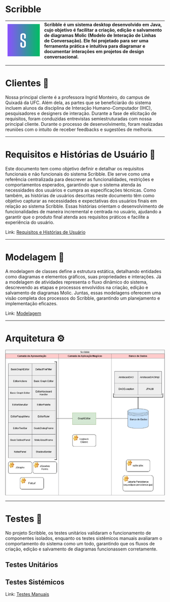 # Scribble

| ![Logo do Scribble](./Documentação/assets/logotipo.png) | Scribble é um sistema desktop desenvolvido em Java, cujo objetivo é facilitar a criação, edição e salvamento de diagramas Molic (Modelo de Interação de Linhas de Conversação). Ele foi projetado para ser uma ferramenta prática e intuitiva para diagramar e documentar interações em projetos de design conversacional. |
|:-------------------------------------------------------:|:---------------------------------------------------------------------------------------------------------------------------------------------------------------------------------------------------------------------------------------------------------------------------------------------------------------------------|

---

# Clientes 👥

Nossa principal cliente é a professora Ingrid Monteiro, do campus de Quixadá da UFC. Além dela, as partes que se
beneficiarão do sistema incluem alunos da disciplina de Interação Humano-Computador (IHC), pesquisadores e designers de
interação.
Durante a fase de elicitação de requisitos, foram conduzidas entrevistas semiestruturadas com nossa principal cliente.
Durante o processo de desenvolvimento, foram realizadas reuniões com o intuito de receber feedbacks e sugestões de
melhoria.

---

# Requisitos e Histórias de Usuário 📄

Este documento tem como objetivo definir e detalhar os requisitos funcionais e não funcionais do sistema Scribble. Ele
serve como uma referência centralizada para descrever as funcionalidades, restrições e comportamentos esperados,
garantindo que o sistema atenda às necessidades dos usuários e cumpra as especificações técnicas. Como também, as
histórias de usuários descritas neste documento têm como objetivo capturar as necessidades e expectativas dos usuários
finais em relação ao sistema Scribble. Essas histórias orientam o desenvolvimento de funcionalidades de maneira
incremental e centrada no usuário, ajudando a garantir que o produto final atenda aos requisitos práticos e facilite a
experiência do usuário.

Link: [Requisitos e Histórias de Usuário](./Documentação/Requisitos%20Funcionais%20e%20Não-Funcionais%20e%20Histórias%20de%20Usuário.pdf)

---

# Modelagem 📐

A modelagem de classes define a estrutura estática, detalhando entidades como diagramas e elementos gráficos, suas
propriedades e interações. Já a modelagem de atividades representa o fluxo dinâmico do sistema, descrevendo as etapas e
processos envolvidos na criação, edição e salvamento de diagramas Molic. Juntas, essas modelagens oferecem uma visão
completa dos processos do Scribble, garantindo um planejamento e implementação eficazes.

Link: [Modelagem](Documentação/Modelagem%20&%20Arquitetura.pdf)

---

# Arquitetura ⚙

![Arquitetura](./Documentação/assets/arquitetura.jfif)

---

# Testes 🔎

No projeto Scribble, os testes unitários validaram o funcionamento de componentes isolados, enquanto os testes
sistêmicos manuais avaliaram o comportamento do sistema como um todo, garantindo que os fluxos de criação, edição e
salvamento de diagramas funcionassem corretamente.

## Testes Unitários

## Testes Sistémicos

Link: [Testes Manuais](https://docs.google.com/spreadsheets/d/19H1wCPnC2xXhk8pEj9W9kB_1EBQ89W3a/edit?gid=173414780#gid=173414780)
